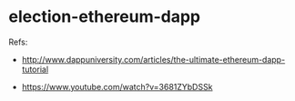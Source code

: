 # election-ethereum-dapp

Refs:

- http://www.dappuniversity.com/articles/the-ultimate-ethereum-dapp-tutorial

- https://www.youtube.com/watch?v=3681ZYbDSSk
